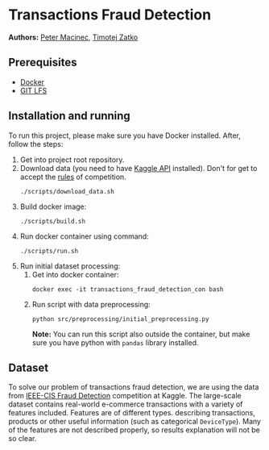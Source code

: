 # Transactions Fraud Detection

**Authors:** [Peter Macinec](https://github.com/pmacinec), [Timotej Zatko](https://github.com/timzatko)

## Prerequisites

- [Docker](https://www.docker.com/)
- [GIT LFS](https://git-lfs.github.com/)

## Installation and running

To run this project, please make sure you have Docker installed. After, follow the steps:
1. Get into project root repository.
1. Download data (you need to have [Kaggle API](https://github.com/Kaggle/kaggle-api) installed). Don't for get to accept the [rules](https://www.kaggle.com/c/ieee-fraud-detection/rules) of competition.
    ```
    ./scripts/download_data.sh
    ```
1. Build docker image:
    ```
    ./scripts/build.sh
    ```
1. Run docker container using command: 
    ```
    ./scripts/run.sh
    ```
1. Run initial dataset processing:
    1. Get into docker container:
        ```
        docker exec -it transactions_fraud_detection_con bash    
        ```
   1. Run script with data preprocessing:
        ```
        python src/preprocessing/initial_preprocessing.py
        ``` 
        **Note:** You can run this script also outside the container, but make sure you have python with `pandas` library installed. 

## Dataset

To solve our problem of transactions fraud detection, we are using the data from [IEEE-CIS Fraud Detection](https://www.kaggle.com/c/ieee-fraud-detection/overview) competition at Kaggle. The large-scale dataset contains real-world e-commerce transactions with a variety of features included. Features are of different types. describing transactions, products or other useful information (such as categorical `DeviceType`). Many of the features are not described properly, so results explanation will not be so clear.
